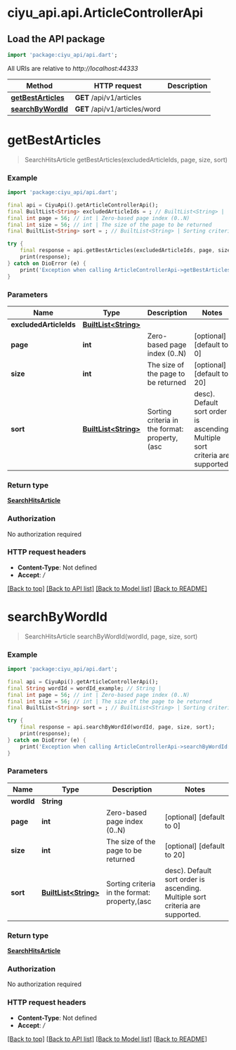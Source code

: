 # ciyu_api.api.ArticleControllerApi

## Load the API package
```dart
import 'package:ciyu_api/api.dart';
```

All URIs are relative to *http://localhost:44333*

Method | HTTP request | Description
------------- | ------------- | -------------
[**getBestArticles**](ArticleControllerApi.md#getbestarticles) | **GET** /api/v1/articles | 
[**searchByWordId**](ArticleControllerApi.md#searchbywordid) | **GET** /api/v1/articles/word | 


# **getBestArticles**
> SearchHitsArticle getBestArticles(excludedArticleIds, page, size, sort)



### Example
```dart
import 'package:ciyu_api/api.dart';

final api = CiyuApi().getArticleControllerApi();
final BuiltList<String> excludedArticleIds = ; // BuiltList<String> | 
final int page = 56; // int | Zero-based page index (0..N)
final int size = 56; // int | The size of the page to be returned
final BuiltList<String> sort = ; // BuiltList<String> | Sorting criteria in the format: property,(asc|desc). Default sort order is ascending. Multiple sort criteria are supported.

try {
    final response = api.getBestArticles(excludedArticleIds, page, size, sort);
    print(response);
} catch on DioError (e) {
    print('Exception when calling ArticleControllerApi->getBestArticles: $e\n');
}
```

### Parameters

Name | Type | Description  | Notes
------------- | ------------- | ------------- | -------------
 **excludedArticleIds** | [**BuiltList&lt;String&gt;**](String.md)|  | 
 **page** | **int**| Zero-based page index (0..N) | [optional] [default to 0]
 **size** | **int**| The size of the page to be returned | [optional] [default to 20]
 **sort** | [**BuiltList&lt;String&gt;**](String.md)| Sorting criteria in the format: property,(asc|desc). Default sort order is ascending. Multiple sort criteria are supported. | [optional] 

### Return type

[**SearchHitsArticle**](SearchHitsArticle.md)

### Authorization

No authorization required

### HTTP request headers

 - **Content-Type**: Not defined
 - **Accept**: */*

[[Back to top]](#) [[Back to API list]](../README.md#documentation-for-api-endpoints) [[Back to Model list]](../README.md#documentation-for-models) [[Back to README]](../README.md)

# **searchByWordId**
> SearchHitsArticle searchByWordId(wordId, page, size, sort)



### Example
```dart
import 'package:ciyu_api/api.dart';

final api = CiyuApi().getArticleControllerApi();
final String wordId = wordId_example; // String | 
final int page = 56; // int | Zero-based page index (0..N)
final int size = 56; // int | The size of the page to be returned
final BuiltList<String> sort = ; // BuiltList<String> | Sorting criteria in the format: property,(asc|desc). Default sort order is ascending. Multiple sort criteria are supported.

try {
    final response = api.searchByWordId(wordId, page, size, sort);
    print(response);
} catch on DioError (e) {
    print('Exception when calling ArticleControllerApi->searchByWordId: $e\n');
}
```

### Parameters

Name | Type | Description  | Notes
------------- | ------------- | ------------- | -------------
 **wordId** | **String**|  | 
 **page** | **int**| Zero-based page index (0..N) | [optional] [default to 0]
 **size** | **int**| The size of the page to be returned | [optional] [default to 20]
 **sort** | [**BuiltList&lt;String&gt;**](String.md)| Sorting criteria in the format: property,(asc|desc). Default sort order is ascending. Multiple sort criteria are supported. | [optional] 

### Return type

[**SearchHitsArticle**](SearchHitsArticle.md)

### Authorization

No authorization required

### HTTP request headers

 - **Content-Type**: Not defined
 - **Accept**: */*

[[Back to top]](#) [[Back to API list]](../README.md#documentation-for-api-endpoints) [[Back to Model list]](../README.md#documentation-for-models) [[Back to README]](../README.md)

